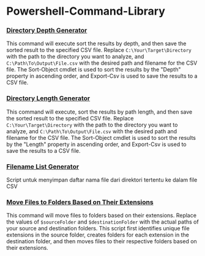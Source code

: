 # Powershell-Command-Library
### [Directory Depth Generator](https://github.com/finuex/Powershell-Command-Library/blob/main/Directory-Depth-Generator.ps1)
This command will execute sort the results by depth, and then save the sorted result to the specified CSV file.
Replace `C:\Your\Target\Directory` with the path to the directory you want to analyze, and `C:\Path\To\Output\File.csv` with the desired path and filename for the CSV file. The Sort-Object cmdlet is used to sort the results by the "Depth" property in ascending order, and Export-Csv is used to save the results to a CSV file. 

### [Directory Length Generator](https://github.com/finuex/Powershell-Command-Library/blob/main/Directory-Length-Generator.ps1)
This command will execute, sort the results by path length, and then save the sorted result to the specified CSV file.
Replace `C:\Your\Target\Directory` with the path to the directory you want to analyze, and `C:\Path\To\Output\File.csv` with the desired path and filename for the CSV file. The Sort-Object cmdlet is used to sort the results by the "Length" property in ascending order, and Export-Csv is used to save the results to a CSV file. 

### [Filename List Generator](https://github.com/finuex/Powershell-Command-Library/blob/main/filename-list-generator.ps1)
Script untuk menyimpan daftar nama file dari direktori tertentu ke dalam file CSV

### [Move Files to Folders Based on Their Extensions](https://github.com/finuex/Powershell-Command-Library/blob/main/Move-Files-to-Folders-Based-on-Their-Extensions.ps1)
This command will move files to folders based on their extensions. Replace the values of `$sourceFolder` and `$destinationFolder` with the actual paths of your source and destination folders. This script first identifies unique file extensions in the source folder, creates folders for each extension in the destination folder, and then moves files to their respective folders based on their extensions.
